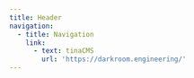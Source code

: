 ```yaml
---
title: Header
navigation:
  - title: Navigation
    link:
      - text: tinaCMS
        url: 'https://darkroom.engineering/'
---
```

